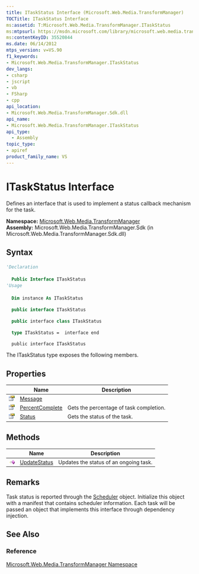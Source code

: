```yaml
---
title: ITaskStatus Interface (Microsoft.Web.Media.TransformManager)
TOCTitle: ITaskStatus Interface
ms:assetid: T:Microsoft.Web.Media.TransformManager.ITaskStatus
ms:mtpsurl: https://msdn.microsoft.com/library/microsoft.web.media.transformmanager.itaskstatus(v=VS.90)
ms:contentKeyID: 35520844
ms.date: 06/14/2012
mtps_version: v=VS.90
f1_keywords:
- Microsoft.Web.Media.TransformManager.ITaskStatus
dev_langs:
- csharp
- jscript
- vb
- FSharp
- cpp
api_location:
- Microsoft.Web.Media.TransformManager.Sdk.dll
api_name:
- Microsoft.Web.Media.TransformManager.ITaskStatus
api_type:
  - Assembly
topic_type:
- apiref
product_family_name: VS
---
```


# ITaskStatus Interface

Defines an interface that is used to implement a status callback mechanism for the task.

**Namespace:**  [Microsoft.Web.Media.TransformManager](microsoft-web-media-transformmanager-namespace.md)  
**Assembly:**  Microsoft.Web.Media.TransformManager.Sdk (in Microsoft.Web.Media.TransformManager.Sdk.dll)

## Syntax

```vb
'Declaration

  Public Interface ITaskStatus
'Usage

  Dim instance As ITaskStatus
```

```csharp
  public interface ITaskStatus
```

```cpp
  public interface class ITaskStatus
```

``` fsharp
  type ITaskStatus =  interface end
```

```jscript
  public interface ITaskStatus
```

The ITaskStatus type exposes the following members.

## Properties

||Name|Description|
|--- |--- |--- |
|![Public property](images/Hh125762.pubproperty(en-us,VS.90).gif "Public property")|[Message](itaskstatus-message-property-microsoft-web-media-transformmanager.md)||
|![Public property](images/Hh125762.pubproperty(en-us,VS.90).gif "Public property")|[PercentComplete](itaskstatus-percentcomplete-property-microsoft-web-media-transformmanager.md)|Gets the percentage of task completion.|
|![Public property](images/Hh125762.pubproperty(en-us,VS.90).gif "Public property")|[Status](itaskstatus-status-property-microsoft-web-media-transformmanager.md)|Gets the status of the task.|

## Methods

||Name|Description|
|--- |--- |--- |
|![Public method](images/Hh125771.pubmethod(en-us,VS.90).gif "Public method")|[UpdateStatus](itaskstatus-updatestatus-method-microsoft-web-media-transformmanager.md)|Updates the status of an ongoing task.|

## Remarks

Task status is reported through the [Scheduler](scheduler-class-microsoft-web-media-transformmanager.md) object. Initialize this object with a manifest that contains scheduler information. Each task will be passed an object that implements this interface through dependency injection.

## See Also

### Reference

[Microsoft.Web.Media.TransformManager Namespace](microsoft-web-media-transformmanager-namespace.md)
